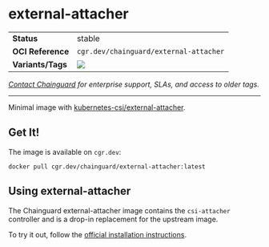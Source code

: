 <!--monopod:start-->
# external-attacher
| | |
| - | - |
| **Status** | stable |
| **OCI Reference** | `cgr.dev/chainguard/external-attacher` |
| **Variants/Tags** | ![](https://storage.googleapis.com/chainguard-images-build-outputs/summary/external-attacher.svg) |

*[Contact Chainguard](https://www.chainguard.dev/chainguard-images) for enterprise support, SLAs, and access to older tags.*

---
<!--monopod:end-->

Minimal image with [kubernetes-csi/external-attacher](https://github.com/kubernetes-csi/external-attacher).

## Get It!

The image is available on `cgr.dev`:

```
docker pull cgr.dev/chainguard/external-attacher:latest
```

## Using external-attacher

The Chainguard external-attacher image contains the `csi-attacher` controller and is a drop-in replacement for the upstream image.

To try it out, follow the [official installation
instructions](https://github.com/kubernetes-csi/external-attacher/blob/master/README.md#usage).
